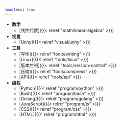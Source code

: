 ```yaml
---
headless: true
---
```


- **数学**
  - [线性代数]({{< relref "math/linear-algebra" >}})
- **视觉**
  - [Unity]({{< relref "visual/unity" >}})
- **工具**
  - [写作]({{< relref "tools/writing" >}})
  - [Linux]({{< relref "tools/linux" >}})
  - [版本控制]({{< relref "tools/version-control" >}})
  - [压缩]({{< relref "tools/compress" >}})
  - [API]({{< relref "tools/api" >}})
- **编程**
  - [Python]({{< relref "program/python" >}})
  - [Bash]({{< relref "program/bash" >}})
  - [Golang]({{< relref "program/golang" >}})
  - [JavaScript]({{< relref "program/js" >}})
  - [CSS]({{< relref "program/css" >}})
  - [HTML]({{< relref "program/html" >}})
